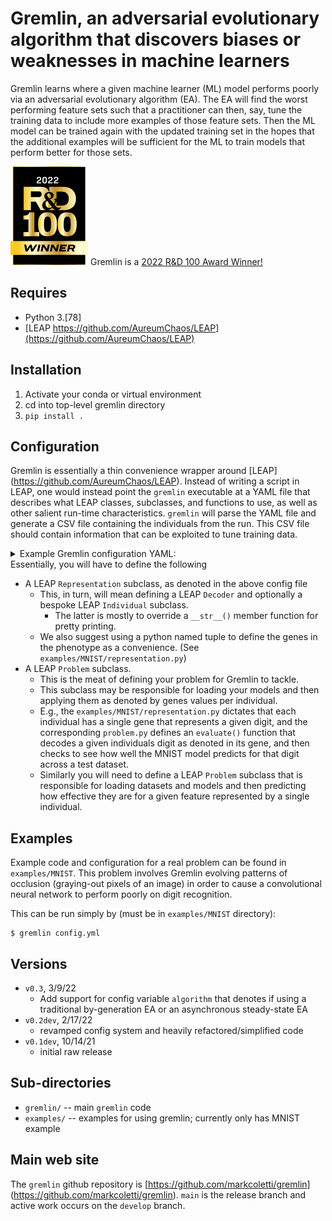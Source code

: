 # Gremlin, an adversarial evolutionary algorithm that discovers biases or weaknesses in machine learners

Gremlin learns where a given machine learner (ML) model performs poorly via an
adversarial evolutionary algorithm (EA).  The EA will find the worst 
performing feature sets such that a practitioner can then, say, tune the 
training data to include more examples of those feature sets.  Then the ML
model can be trained again with the updated training set in the hopes that 
the additional examples will be sufficient for the ML to train models that 
perform better for those sets.

![2022 R&D 100 Award Winner](RD100_2022_Winner_Logo-small.png) Gremlin is a [2022 R&D 100 Award Winner!](https://www.rdworldonline.com/rd-100-winners-for-2022-are-announced/)

## Requires
* Python 3.[78]
* [LEAP https://github.com/AureumChaos/LEAP](https://github.com/AureumChaos/LEAP)

## Installation

1. Activate your conda or virtual environment
2. cd into top-level gremlin directory
3. `pip install .`

## Configuration
Gremlin is essentially a thin convenience wrapper around [LEAP]
(https://github.com/AureumChaos/LEAP).  Instead of writing a script in LEAP, 
one would instead point the `gremlin` executable at a YAML file that describes 
what LEAP classes, subclasses, and functions to use, as well as other salient 
run-time characteristics. `gremlin` will parse the YAML file and generate a 
CSV file containing the individuals from the run.  This CSV file should 
contain information that can be exploited to tune training data.

<details>
  <summary>Example Gremlin configuration YAML:</summary>

```yaml
pop_size: 25
algorithm: async # or bgen
async: # parameters for asynchronous steady-state EA
  init_pop_size: ${pop_size}
  max_births: 2000
  ind_file: inds.csv # optional file for writing individuals as they are evaluated
  ind_file_probe: probe.log_ind # optional functor or function for writing ind_file

pop_file: pop.csv # where we will write out each generation in CSV format
problem: problem.QLearnerBalanceProblem("${env:GREMLIN_QLEARNER_CARTPOLE_MODEL_FPATH}")
representation: representation.BalanceRepresentation()
preamble: |
  import probe # need to import our probe.py so that LEAP sees our probe pipeline operator
pipeline: # isotropic means we mutate all genes with the given stds
  - ops.random_selection
  - ops.clone
  - mutate_gaussian(expected_num_mutations='isotropic', std=[0.1, 0.001, 0.01, 0.001], hard_bounds=representation.BalanceRepresentation.genome_bounds)
  - ops.pool(size=1)
```
</details>
Essentially, you will have to define the following

* A LEAP `Representation` subclass, as denoted in the above config file
  * This, in turn, will mean defining a LEAP `Decoder` and optionally a 
    bespoke LEAP `Individual` subclass.
    * The latter is mostly to override a `__str__()` member function for 
      pretty printing.
  * We also suggest using a python named tuple to define the genes in the 
    phenotype as a convenience.  (See `examples/MNIST/representation.py`)
* A LEAP `Problem` subclass.
  * This is the meat of defining your problem for Gremlin to tackle.
  * This subclass may be responsible for loading your models and then 
    applying them as denoted by genes values per individual.
  * E.g., the `examples/MNIST/representation.py` dictates that each 
    individual has a single gene that represents a given digit, and the 
    corresponding `problem.py` defines an `evaluate()` function that decodes 
    a given individuals digit as denoted in its gene, and then checks to see 
    how well the MNIST model predicts for that digit across a test dataset.
  * Similarly you will need to define a LEAP `Problem` subclass that is 
    responsible for loading datasets and models and then predicting how 
    effective they are for a given feature represented by a single individual.

## Examples
Example code and configuration for a real problem can be found in `examples/MNIST`.
This problem involves Gremlin evolving patterns of occlusion (graying-out pixels of an
image) in order to cause a convolutional neural network to perform poorly on digit
recognition.

This can be run simply by (must be in `examples/MNIST` directory):

```
$ gremlin config.yml
```

## Versions

* `v0.3`, 3/9/22
  * Add support for config variable `algorithm` that denotes if using a 
    traditional by-generation EA or an asynchronous steady-state EA
* `v0.2dev`, 2/17/22 
  * revamped config system and heavily 
    refactored/simplified code
* `v0.1dev`, 10/14/21 
  * initial raw release

## Sub-directories
* `gremlin/` -- main `gremlin` code
* `examples/` -- examples for using gremlin; currently only has MNIST example

## Main web site

The `gremlin` github repository is [https://github.com/markcoletti/gremlin]
(https://github.com/markcoletti/gremlin).  `main` is the release branch and 
active work occurs on the `develop` branch.
